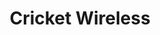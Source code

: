 ---
title: "Cricket Wireless"
url: /phoenix/cricket-wireless-west-baseline-road/
shop: mobile phone
---